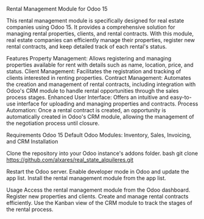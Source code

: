 Rental Management Module for Odoo 15

This rental management module is specifically designed for real estate companies using Odoo 15. 
It provides a comprehensive solution for managing rental properties, clients, and rental contracts. 
With this module, real estate companies can efficiently manage their properties, register new rental contracts, and keep detailed track of each rental's status.

Features
Property Management: Allows registering and managing properties available for rent with details such as name, location, price, and status.
Client Management: Facilitates the registration and tracking of clients interested in renting properties.
Contract Management: Automates the creation and management of rental contracts, including integration with Odoo's CRM module to handle rental opportunities through the sales process stages.
Enhanced User Interface: Offers an intuitive and easy-to-use interface for uploading and managing properties and contracts.
Process Automation: Once a rental contract is created, an opportunity is automatically created in Odoo's CRM module, allowing the management of the negotiation process until closure.

Requirements
Odoo 15
Default Odoo Modules: Inventory, Sales, Invoicing, and CRM
Installation

Clone the repository into your Odoo instance's addons folder.
bash
git clone https://github.com/alxares/real_state_alquileres.git

Restart the Odoo server.
Enable developer mode in Odoo and update the app list.
Install the rental management module from the app list.

Usage
Access the rental management module from the Odoo dashboard.
Register new properties and clients.
Create and manage rental contracts efficiently.
Use the Kanban view of the CRM module to track the stages of the rental process.

